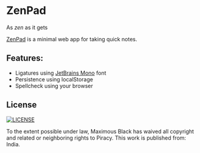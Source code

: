 # ZenPad

As _zen_ as it gets

[ZenPad](http://zenpad.now.sh) is a minimal web app for taking quick notes.

## Features:

- Ligatures using [JetBrains Mono](https://www.jetbrains.com/lp/mono/) font
- Persistence using localStorage
- Spellcheck using your browser

## License

[![LICENSE](https://img.shields.io/github/license/maximousblk/zenpad?style=for-the-badge)](LICENSE)

To the extent possible under law, Maximous Black has waived all copyright and related or neighboring rights to Piracy. This work is published from: India.
